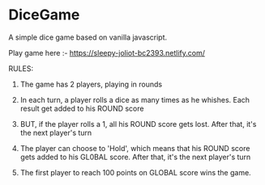 # DiceGame
A simple dice game based on vanilla javascript.

Play game here :- https://sleepy-joliot-bc2393.netlify.com/

RULES:

1. The game has 2 players, playing in rounds

2. In each turn, a player rolls a dice as many times as he whishes. Each result get added to his ROUND score

3. BUT, if the player rolls a 1, all his ROUND score gets lost. After that, it's the next player's turn

4. The player can choose to 'Hold', which means that his ROUND score gets added to his GL0BAL score. After that, it's the next player's turn

5. The first player to reach 100 points on GLOBAL score wins the game.
